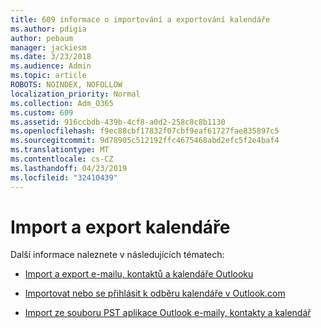 ```yaml
---
title: 609 informace o importování a exportování kalendáře
ms.author: pdigia
author: pebaum
manager: jackiesm
ms.date: 3/23/2018
ms.audience: Admin
ms.topic: article
ROBOTS: NOINDEX, NOFOLLOW
localization_priority: Normal
ms.collection: Adm_O365
ms.custom: 609
ms.assetid: 916ccbdb-439b-4cf8-a0d2-258c8c8b1130
ms.openlocfilehash: f9ec88cbf17832f07cbf9eaf61727fae835897c5
ms.sourcegitcommit: 9d78905c512192ffc4675468abd2efc5f2e4baf4
ms.translationtype: MT
ms.contentlocale: cs-CZ
ms.lasthandoff: 04/23/2019
ms.locfileid: "32410439"
---
```

# <a name="importing-and-exporting-calendars"></a>Import a export kalendáře

Další informace naleznete v následujících tématech:
  
- [Import a export e-mailu, kontaktů a kalendáře Outlooku](https://support.office.com/article/92577192-3881-4502-b79d-c3bbada6c8ef)
    
- [Importovat nebo se přihlásit k odběru kalendáře v Outlook.com](https://support.office.com/article/cff1429c-5af6-41ec-a5b4-74f2c278e98c)
    
- [Import ze souboru PST aplikace Outlook e-maily, kontakty a kalendář](https://support.office.com/article/431a8e9a-f99f-4d5f-ae48-ded54b3440ac)
    

